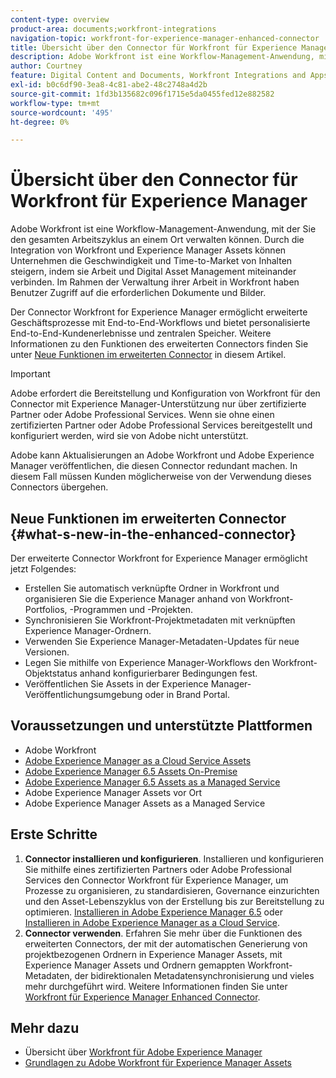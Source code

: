```yaml
---
content-type: overview
product-area: documents;workfront-integrations
navigation-topic: workfront-for-experience-manager-enhanced-connector
title: Übersicht über den Connector für Workfront für Experience Manager
description: Adobe Workfront ist eine Workflow-Management-Anwendung, mit der Sie den gesamten Arbeitszyklus an einem Ort verwalten können. Durch die Integration von Workfront und Experience Manager Assets können Unternehmen die Geschwindigkeit und Time-to-Market von Inhalten steigern, indem sie Arbeit und Digital Asset Management miteinander verbinden. Im Rahmen der Verwaltung ihrer Arbeit in Workfront haben Benutzer Zugriff auf die erforderlichen Dokumente und Bilder.
author: Courtney
feature: Digital Content and Documents, Workfront Integrations and Apps
exl-id: b0c6df90-3ea8-4c81-abe2-48c2748a4d2b
source-git-commit: 1fd3b135682c096f1715e5da0455fed12e882582
workflow-type: tm+mt
source-wordcount: '495'
ht-degree: 0%

---
```


# Übersicht über den Connector für Workfront für Experience Manager

<!-- Audited: 01/2024 -->

Adobe Workfront ist eine Workflow-Management-Anwendung, mit der Sie den gesamten Arbeitszyklus an einem Ort verwalten können. Durch die Integration von Workfront und Experience Manager Assets können Unternehmen die Geschwindigkeit und Time-to-Market von Inhalten steigern, indem sie Arbeit und Digital Asset Management miteinander verbinden. Im Rahmen der Verwaltung ihrer Arbeit in Workfront haben Benutzer Zugriff auf die erforderlichen Dokumente und Bilder.

Der Connector Workfront for Experience Manager ermöglicht erweiterte Geschäftsprozesse mit End-to-End-Workflows und bietet personalisierte End-to-End-Kundenerlebnisse und zentralen Speicher. Weitere Informationen zu den Funktionen des erweiterten Connectors finden Sie unter [Neue Funktionen im erweiterten Connector](#what-s-new-in-the-enhanced-connector) in diesem Artikel.

>[!IMPORTANT]
>
>Adobe erfordert die Bereitstellung und Konfiguration von Workfront für den Connector mit Experience Manager-Unterstützung nur über zertifizierte Partner oder Adobe Professional Services. Wenn sie ohne einen zertifizierten Partner oder Adobe Professional Services bereitgestellt und konfiguriert werden, wird sie von Adobe nicht unterstützt.
>
>Adobe kann Aktualisierungen an Adobe Workfront und Adobe Experience Manager veröffentlichen, die diesen Connector redundant machen. In diesem Fall müssen Kunden möglicherweise von der Verwendung dieses Connectors übergehen.

## Neue Funktionen im erweiterten Connector {#what-s-new-in-the-enhanced-connector}

Der erweiterte Connector Workfront for Experience Manager ermöglicht jetzt Folgendes:

* Erstellen Sie automatisch verknüpfte Ordner in Workfront und organisieren Sie die Experience Manager anhand von Workfront-Portfolios, -Programmen und -Projekten.
* Synchronisieren Sie Workfront-Projektmetadaten mit verknüpften Experience Manager-Ordnern.
* Verwenden Sie Experience Manager-Metadaten-Updates für neue Versionen.
* Legen Sie mithilfe von Experience Manager-Workflows den Workfront-Objektstatus anhand konfigurierbarer Bedingungen fest.
* Veröffentlichen Sie Assets in der Experience Manager-Veröffentlichungsumgebung oder in Brand Portal.

## Voraussetzungen und unterstützte Plattformen

* Adobe Workfront
* [Adobe Experience Manager as a Cloud Service Assets](https://helpx.adobe.com/legal/product-descriptions/adobe-experience-manager-cloud-service.html)
* [Adobe Experience Manager 6.5 Assets On-Premise](https://helpx.adobe.com/legal/product-descriptions/adobe-experience-manager-on-premise.html)
* [Adobe Experience Manager 6.5 Assets as a Managed Service](https://helpx.adobe.com/legal/product-descriptions/adobe-experience-manager-managed-services.html)
* Adobe Experience Manager Assets vor Ort
* Adobe Experience Manager Assets as a Managed Service

## Erste Schritte

1. **Connector installieren und konfigurieren**. Installieren und konfigurieren Sie mithilfe eines zertifizierten Partners oder Adobe Professional Services den Connector Workfront für Experience Manager, um Prozesse zu organisieren, zu standardisieren, Governance einzurichten und den Asset-Lebenszyklus von der Erstellung bis zur Bereitstellung zu optimieren. [Installieren in Adobe Experience Manager 6.5](https://experienceleague.adobe.com/docs/experience-manager-65/assets/integrations/workfront-integrations.html) oder [Installieren in Adobe Experience Manager as a Cloud Service](https://experienceleague.adobe.com/docs/experience-manager-cloud-service/assets/integrations/workfront-connector-install.html).
1. **Connector verwenden**. Erfahren Sie mehr über die Funktionen des erweiterten Connectors, der mit der automatischen Generierung von projektbezogenen Ordnern in Experience Manager Assets, mit Experience Manager Assets und Ordnern gemappten Workfront-Metadaten, der bidirektionalen Metadatensynchronisierung und vieles mehr durchgeführt wird. Weitere Informationen finden Sie unter [Workfront für Experience Manager Enhanced Connector](../../../documents/workfront-and-experience-manager-integrations/workfront-for-experience-manager-enhanced-connector/workfront-for-aem-enhanced-connector.md).

## Mehr dazu

* Übersicht über [Workfront für Adobe Experience Manager](https://www.workfront.com/integrations/adobe/experience-manager)
* [Grundlagen zu Adobe Workfront für Experience Manager Assets](../../../documents/adobe-workfront-for-experience-manager-assets-essentials/workfront-for-aem-asset-essentials.md)
